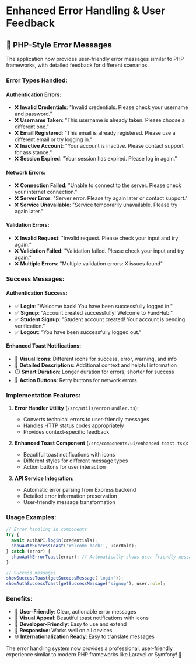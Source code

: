 # Enhanced Error Handling & User Feedback

## 🎯 **PHP-Style Error Messages**

The application now provides user-friendly error messages similar to PHP frameworks, with detailed feedback for different scenarios.

### **Error Types Handled:**

#### **Authentication Errors:**
- ❌ **Invalid Credentials**: "Invalid credentials. Please check your username and password."
- ❌ **Username Taken**: "This username is already taken. Please choose a different one."
- ❌ **Email Registered**: "This email is already registered. Please use a different email or try logging in."
- ❌ **Inactive Account**: "Your account is inactive. Please contact support for assistance."
- ❌ **Session Expired**: "Your session has expired. Please log in again."

#### **Network Errors:**
- ❌ **Connection Failed**: "Unable to connect to the server. Please check your internet connection."
- ❌ **Server Error**: "Server error. Please try again later or contact support."
- ❌ **Service Unavailable**: "Service temporarily unavailable. Please try again later."

#### **Validation Errors:**
- ❌ **Invalid Request**: "Invalid request. Please check your input and try again."
- ❌ **Validation Failed**: "Validation failed. Please check your input and try again."
- ❌ **Multiple Errors**: "Multiple validation errors: X issues found"

### **Success Messages:**

#### **Authentication Success:**
- ✅ **Login**: "Welcome back! You have been successfully logged in."
- ✅ **Signup**: "Account created successfully! Welcome to FundHub."
- ✅ **Student Signup**: "Student account created! Your account is pending verification."
- ✅ **Logout**: "You have been successfully logged out."

#### **Enhanced Toast Notifications:**
- 🎨 **Visual Icons**: Different icons for success, error, warning, and info
- 📝 **Detailed Descriptions**: Additional context and helpful information
- ⏱️ **Smart Duration**: Longer duration for errors, shorter for success
- 🔄 **Action Buttons**: Retry buttons for network errors

### **Implementation Features:**

1. **Error Handler Utility** (`/src/utils/errorHandler.ts`):
   - Converts technical errors to user-friendly messages
   - Handles HTTP status codes appropriately
   - Provides context-specific feedback

2. **Enhanced Toast Component** (`/src/components/ui/enhanced-toast.tsx`):
   - Beautiful toast notifications with icons
   - Different styles for different message types
   - Action buttons for user interaction

3. **API Service Integration**:
   - Automatic error parsing from Express backend
   - Detailed error information preservation
   - User-friendly message transformation

### **Usage Examples:**

```typescript
// Error handling in components
try {
  await authAPI.login(credentials);
  showAuthSuccessToast('Welcome back!', userRole);
} catch (error) {
  showAuthErrorToast(error); // Automatically shows user-friendly message
}

// Success messages
showSuccessToast(getSuccessMessage('login'));
showAuthSuccessToast(getSuccessMessage('signup'), user.role);
```

### **Benefits:**

- 🎯 **User-Friendly**: Clear, actionable error messages
- 🎨 **Visual Appeal**: Beautiful toast notifications with icons
- 🔧 **Developer-Friendly**: Easy to use and extend
- 📱 **Responsive**: Works well on all devices
- 🌐 **Internationalization Ready**: Easy to translate messages

The error handling system now provides a professional, user-friendly experience similar to modern PHP frameworks like Laravel or Symfony! 🚀
